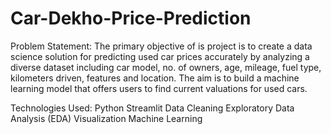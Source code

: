 # Car-Dekho-Price-Prediction

Problem Statement: The primary objective of is project is to create a data science solution for predicting used car prices accurately by analyzing a diverse dataset including car model, no. of owners, age, mileage, fuel type, kilometers driven, features and location. The aim is to build a machine learning model that offers users to find current valuations for used cars.

Technologies Used: 
Python
Streamlit
Data Cleaning
Exploratory Data Analysis (EDA) 
Visualization
Machine Learning

